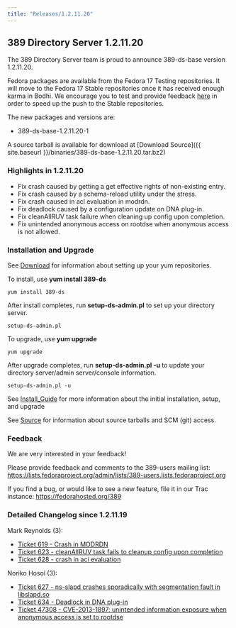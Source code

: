 ```yaml
---
title: "Releases/1.2.11.20"
---
```

389 Directory Server 1.2.11.20
------------------------------

The 389 Directory Server team is proud to announce 389-ds-base version 1.2.11.20.

Fedora packages are available from the Fedora 17 Testing repositories. It will move to the Fedora 17 Stable repositories once it has received enough karma in Bodhi. We encourage you to test and provide feedback [here](https://admin.fedoraproject.org/updates/389-ds-base-1.2.11.20-1.fc17) in order to speed up the push to the Stable repositories.

The new packages and versions are:

-   389-ds-base-1.2.11.20-1

A source tarball is available for download at [Download Source]({{ site.baseurl }}/binaries/389-ds-base-1.2.11.20.tar.bz2)

### Highlights in 1.2.11.20

-   Fix crash caused by getting a get effective rights of non-existing entry.
-   Fix crash caused by a schema-reload utility under the stress.
-   Fix crash caused in acl evaluation in modrdn.
-   Fix deadlock caused by a configuration update on DNA plug-in.
-   Fix cleanAllRUV task failure when cleaning up config upon completion.
-   Fix unintended anonymous access on rootdse when anonymous access is not allowed.

### Installation and Upgrade

See [Download](../download.html) for information about setting up your yum repositories.

To install, use **yum install 389-ds**

`yum install 389-ds`

After install completes, run **setup-ds-admin.pl** to set up your directory server.

`setup-ds-admin.pl`

To upgrade, use **yum upgrade**

`yum upgrade`

After upgrade completes, run **setup-ds-admin.pl -u** to update your directory server/admin server/console information.

`setup-ds-admin.pl -u`

See [Install\_Guide](../legacy/install-guide.html) for more information about the initial installation, setup, and upgrade

See [Source](../development/source.html) for information about source tarballs and SCM (git) access.

### Feedback

We are very interested in your feedback!

Please provide feedback and comments to the 389-users mailing list: <https://lists.fedoraproject.org/admin/lists/389-users.lists.fedoraproject.org>

If you find a bug, or would like to see a new feature, file it in our Trac instance: <https://fedorahosted.org/389>

### Detailed Changelog since 1.2.11.19

Mark Reynolds (3):

-   [Ticket 619 - Crash in MODRDN](https://fedorahosted.org/389/ticket/619)
-   [Ticket 623 - cleanAllRUV task fails to cleanup config upon completion](https://fedorahosted.org/389/ticket/623)
-   [Ticket 628 - crash in aci evaluation](https://fedorahosted.org/389/ticket/628)

Noriko Hosoi (3):

-   [Ticket 627 - ns-slapd crashes sporadically with segmentation fault in libslapd.so](https://fedorahosted.org/389/ticket/627)
-   [Ticket 634 - Deadlock in DNA plug-in](https://fedorahosted.org/389/ticket/634)
-   [Ticket 47308 - CVE-2013-1897: unintended information exposure when anonymous access is set to rootdse](https://fedorahosted.org/389/ticket/47308)

